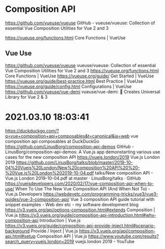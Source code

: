 # Composition API

https://github.com/vueuse/vueuse
GitHub - vueuse/vueuse: Collection of essential Vue Composition Utilities for Vue 2 and 3

https://vueuse.org/functions.html
Core Functions | VueUse

## Vue Use

https://github.com/vueuse/vueuse
vueuse/vueuse: Collection of essential Vue Composition Utilities for Vue 2 and 3
https://vueuse.org/functions.html
Core Functions | VueUse
https://vueuse.org/guide/
Get Started | VueUse
https://vueuse.org/guide/best-practice.html
Best Practice | VueUse
https://vueuse.org/guide/config.html
Configurations | VueUse
https://github.com/vueuse/vue-demi
vueuse/vue-demi: 🎩 Creates Universal Library for Vue 2 & 3



# 2021.03.10 18:03:41 
https://duckduckgo.com/?q=vue+composition+api+composables&t=canonical&ia=web
vue composition api composables at DuckDuckGo
https://github.com/LinusBorg/composition-api-demos
GitHub - LinusBorg/composition-api-demos: A Vue.js app demonstarting various use cases for the new composition API
https://vuejs.london/2019
Vue.js London 2019
https://github.com/LinusBorg/talks/blob/master/2019-10-04%20Vuejs%20London/New%20composition%20API%20%20-%20Vue.js%20London%202019-10-04.pdf
talks/New composition API - Vue.js London 2019-10-04.pdf at master · LinusBorg/talks · GitHub
https://vuejsdevelopers.com/2020/02/17/vue-composition-api-when-to-use/
When To Use The New Vue Composition API (And When Not To) - Vue.js Developers
https://webdevetc.com/programming-tricks/vue3/vue3-guides/vue-3-composition-api/
Vue 3 composition API guide tutorial with snippet examples - Web dev etc - my software development blog
https://v3.vuejs.org/api/options-composition.html#extends
Composition | Vue.js
https://v3.vuejs.org/guide/composition-api-introduction.html#why-composition-api
Introduction | Vue.js
https://v3.vuejs.org/guide/composition-api-provide-inject.html#scenario-background
Provide / Inject | Vue.js
https://v3.vuejs.org/api/composition-api.html#setup
Composition API | Vue.js
https://www.youtube.com/results?search_query=vuejs.london+2019
vuejs.london 2019 - YouTube


